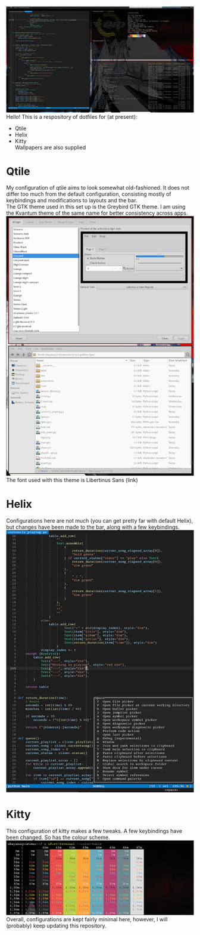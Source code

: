 ![qtile_desktop](screenshots/desktop.png)  
Hello!
This is a respository of dotfiles for (at present):
- Qtile
- Helix
- Kitty    
Wallpapers are also supplied
# Qtile
My configuration of qtile aims to look somewhat old-fashioned. It does not differ too much from the default configuration, consisting mostly of keybindings and modifications to layouts and the bar.  
The GTK theme used in this set up is the Greybird GTK theme. I am using the Kvantum theme of the same name for better consistency across apps.  
![greybird](screenshots/gtk.png)  
The font used with this theme is Libertinus Sans (link)
# Helix
Configurations here are not much (you can get pretty far with default Helix), but changes have been made to the bar, along with a few keybindings.
![helix](screenshots/hx.png)  
# Kitty
This configuration of kitty makes a few tweaks. A few keybindings have been changed. So has the colour scheme.  
![kitty](screenshots/kitty.png)  
Overall, configurations are kept fairly minimal here, however, I will (probably) keep updating this repository.
